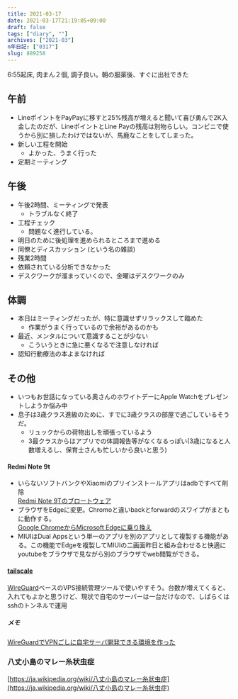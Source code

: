 ```yaml
---
title: 2021-03-17
date: 2021-03-17T21:19:05+09:00
draft: false
tags: ["diary", ""]
archives: ["2021-03"]
n年日記: ["0317"]
slug: 889258
---
```

6:55起床, 肉まん２個, 調子良い。朝の服薬後、すぐに出社できた
## 午前
- LineポイントをPayPayに移すと25%残高が増えると聞いて喜び勇んで2K入金したのだが、LineポイントとLine Payの残高は別物らしい。コンビニで使うから別に損したわけではないが、馬鹿なことをしてしまった。
- 新しい工程を開始
  - よかった、うまく行った
- 定期ミーティング
## 午後
- 午後2時間、ミーティングで発表
  - トラブルなく終了
- 工程チェック
  - 問題なく進行している。
- 明日のために後処理を進められるところまで進める
- 同僚とディスカッション (という名の雑談)
- 残業2時間
- 依頼されている分析できなかった
- デスクワークが溜まっていくので、金曜はデスクワークのみ
## 体調
- 本日はミーティングだったが、特に意識せずリラックスして臨めた
  - 作業がうまく行っているので余裕があるのかも
- 最近、メンタルについて意識することが少ない
  - こういうときに急に悪くなるで注意しなければ
- 認知行動療法の本よまなければ
## その他
- いつもお世話になっている奥さんのホワイトデーにApple Watchをプレゼントしようか悩み中
- 息子は3歳クラス進級のために、すでに3歳クラスの部屋で過ごしているそうだ。
  - リュックからの荷物出しを頑張っているよう
  - 3最クラスからはアプリでの体調報告等がなくなるっぽい(3歳になると人数増えるし、保育士さんも忙しいから良いと思う)
#### Redmi Note 9t
- いらないソフトバンクやXiaomiのプリインストールアプリはadbですべて削除  
[Redmi Note 9Tのブロートウェア](https://scrapbox.io/shao/Redmi_Note_9Tのブロートウェア)
- ブラウザをEdgeに変更。Chromoと違いbackとforwardのスワイプがまともに動作する。  
[Google ChromeからMicrosoft Edgeに乗り換え](https://sho.tdiary.net/20201104.html#p01)
- MIUIはDual Appsという単一のアプリを別のアプリとして複製する機能がある。この機能でEdgeを複製してMIUIの二画面昨日と組み合わせると快適にyoutubeをブラウザで見ながら別のブラウザでweb閲覧ができる。
#### [tailscale](https://tailscale.com)  
[WireGuard](https://ja.wikipedia.org/wiki/WireGuard)ベースのVPS接続管理ツールで使いやすそう。台数が増えてくると、入れてもよかと思うけど、現状で自宅のサーバーは一台だけなので、しばらくはsshのトンネルで運用
##### メモ
[WireGuardでVPNごしに自宅サーバ開発できる環境を作った](https://blog.koh.dev/2020-01-01-vpn/)
### 八丈小島のマレー糸状虫症
[https://ja.wikipedia.org/wiki/八丈小島のマレー糸状虫症](https://ja.wikipedia.org/wiki/八丈小島のマレー糸状虫症)